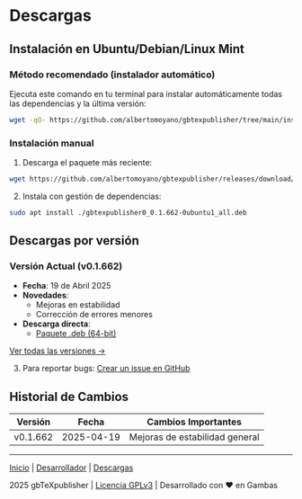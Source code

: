 # Descargas

## Instalación en Ubuntu/Debian/Linux Mint

### Método recomendado (instalador automático)
Ejecuta este comando en tu terminal para instalar automáticamente todas las dependencias y la última versión:

```bash
wget -qO- https://github.com/albertomoyano/gbtexpublisher/tree/main/instalar-gbtexpublisher.sh | sudo bash
```

### Instalación manual
1. Descarga el paquete más reciente:
```bash
wget https://github.com/albertomoyano/gbtexpublisher/releases/download/deb-2025.04.19/gbtexpublisher0_0.1.662-0ubuntu1_all.deb
```

2. Instala con gestión de dependencias:
```bash
sudo apt install ./gbtexpublisher0_0.1.662-0ubuntu1_all.deb
```

## Descargas por versión

### Versión Actual (v0.1.662)
- **Fecha**: 19 de Abril 2025  
- **Novedades**:
  - Mejoras en estabilidad
  - Corrección de errores menores
- **Descarga directa**:
  - [Paquete .deb (64-bit)](https://github.com/albertomoyano/gbtexpublisher/releases/download/deb-2025.04.19/gbtexpublisher0_0.1.662-0ubuntu1_all.deb)

[Ver todas las versiones →](https://github.com/albertomoyano/gbtexpublisher/releases)


3. Para reportar bugs:
[Crear un issue en GitHub](https://github.com/albertomoyano/gbtexpublisher/issues)

## Historial de Cambios

| Versión   | Fecha       | Cambios Importantes               |
|-----------|------------|-----------------------------------|
| v0.1.662  | 2025-04-19 | Mejoras de estabilidad general    |

---

[Inicio](index.md) | [Desarrollador](cv.md) | [Descargas](downloads.md)

2025 gbTeXpublisher | [Licencia GPLv3](https://www-gnu-org.translate.goog/licenses/gpl-3.0.html?_x_tr_sl=en&_x_tr_tl=es&_x_tr_hl=es&_x_tr_pto=tc) | Desarrollado con ❤️ en Gambas